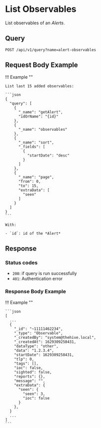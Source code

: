 # List Observables

List observables of an *Alerts*.

## Query

```plain
POST /api/v1/query?name=alert-observables
```

##  Request Body Example

!!! Example "" 
    
    List last 15 added observables:

    ```json
    {
      "query": [
        {
          "_name": "getAlert",
          "idOrName": "{id}"
        },
        {
          "_name": "observables"
        },
        {
          "_name": "sort",
          "_fields": [
            {
              "startDate": "desc"
            }
          ]
        },
        {
          "_name": "page",
          "from": 0,
          "to": 15,
          "extraData": [
            "seen"
          ]
        }
      ]
    }
    ```

    With:

    - `id`: id of the *Alert*

##  Response 

### Status codes

- `200`: if query is run successfully
- `401`: Authentication error

### Response Body Example

!!! Example ""

    ```json
    [
      ...
      {
        "_id": "~11111462234",
        "_type": "Observable",
        "_createdBy": "system@thehive.local",
        "_createdAt": 1629309258431,
        "dataType": "other",
        "data": "1.2.3.4",
        "startDate": 1629309258431,
        "tlp": 0,
        "tags": [],
        "ioc": false,
        "sighted": false,
        "reports": {},
        "message": "",
        "extraData": {
          "seen": {
            "seen": 3,
            "ioc": false
          }
        },
      }
      ...
    ]
    ```